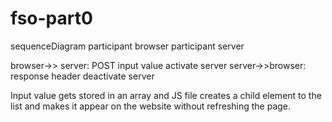 # fso-part0

sequenceDiagram
  participant browser
  participant server

  
  browser->> server: POST input value
  activate server
  server->>browser: response header
  deactivate server

  Input value gets stored in an array and JS file creates a child element to the list and makes it appear on the website without refreshing the page.
  

  
